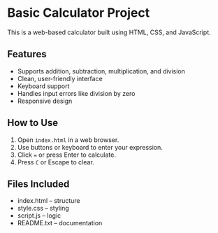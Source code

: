 # Basic Calculator Project

This is a web-based calculator built using HTML, CSS, and JavaScript.

## Features
- Supports addition, subtraction, multiplication, and division
- Clean, user-friendly interface
- Keyboard support
- Handles input errors like division by zero
- Responsive design

## How to Use
1. Open `index.html` in a web browser.
2. Use buttons or keyboard to enter your expression.
3. Click `=` or press Enter to calculate.
4. Press `C` or Escape to clear.

## Files Included
- index.html – structure
- style.css – styling
- script.js – logic
- README.txt – documentation

